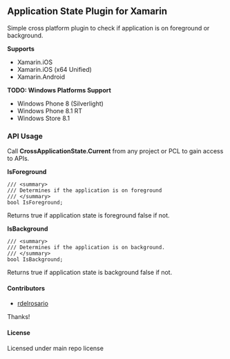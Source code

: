 ## Application State Plugin for Xamarin

Simple cross platform plugin to check if application is on foreground or background. 

**Supports**
* Xamarin.iOS
* Xamarin.iOS (x64 Unified)
* Xamarin.Android

**TODO: Windows Platforms Support**
* Windows Phone 8 (Silverlight)
* Windows Phone 8.1 RT
* Windows Store 8.1

### API Usage

Call **CrossApplicationState.Current** from any project or PCL to gain access to APIs.

**IsForeground**
```
/// <summary>
/// Determines if the application is on foreground
/// </summary>
bool IsForeground;
```

Returns true if application state is foreground false if not.

**IsBackground**
```
/// <summary>
/// Determines if the application is on background.
/// </summary>
bool IsBackground;
```

Returns true if application state is background false if not.


#### Contributors
* [rdelrosario](https://github.com/rdelrosario)

Thanks!

#### License
Licensed under main repo license